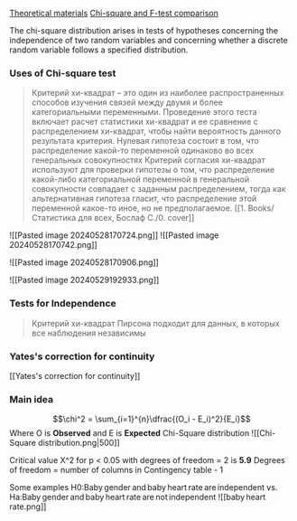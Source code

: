 [Theoretical materials](http://bioinformatics.ru/Data-Analysis/Pearson_chisquare_distance.html)
[Chi-square and F-test comparison](https://saylordotorg.github.io/text_introductory-statistics/s15-chi-square-tests-and-f-tests.html)

The chi-square distribution arises in tests of hypotheses concerning the independence of two random variables and concerning whether a discrete random variable follows a specified distribution.
### Uses of Chi-square test
> Критерий хи-квадрат – это один из наиболее распространенных способов изучения связей между двумя и более категориальными переменными. Проведение этого теста включает расчет статистики хи-квадрат и ее сравнение с распределением хи-квадрат, чтобы найти вероятность данного результата критерия. 
> Нулевая гипотеза состоит в том, что распределение какой-то переменной одинаково во всех генеральных совокупностях
> Критерий согласия хи-квадрат используют для проверки гипотезы о том, что распределение какой-либо категориальной переменной в генеральной совокупности совпадает с заданным распределением, тогда как альтернативная гипотеза гласит, что распределение этой переменной какое-то иное, но не предполагаемое.
> [[1. Books/Статистика для всех, Бослаф С./0. cover]]

![[Pasted image 20240528170724.png]]
![[Pasted image 20240528170742.png]]

![[Pasted image 20240528170906.png]]

![[Pasted image 20240529192933.png]]


### Tests for Independence
> Критерий хи-квадрат Пирсона подходит для данных, в которых все наблюдения независимы

### Yates's correction for continuity
[[Yates's correction for continuity]]
### Main idea
$$\chi^2 = \sum_{i=1}^{n}\dfrac{(O_i - E_i)^2}{E_i}$$
Where O is **Observed** and E is **Expected**
Chi-Square distribution
![[Chi-Square distribution.png|500]]

Critical value X^2 for p < 0.05 with degrees of freedom = 2 is **5.9** 
Degrees of freedom = number of columns in Contingency table - 1 

Some examples
H0:Baby gender and baby heart rate are independent
vs. 
Ha:Baby gender and baby heart rate are not independent
![[baby heart rate.png]]

